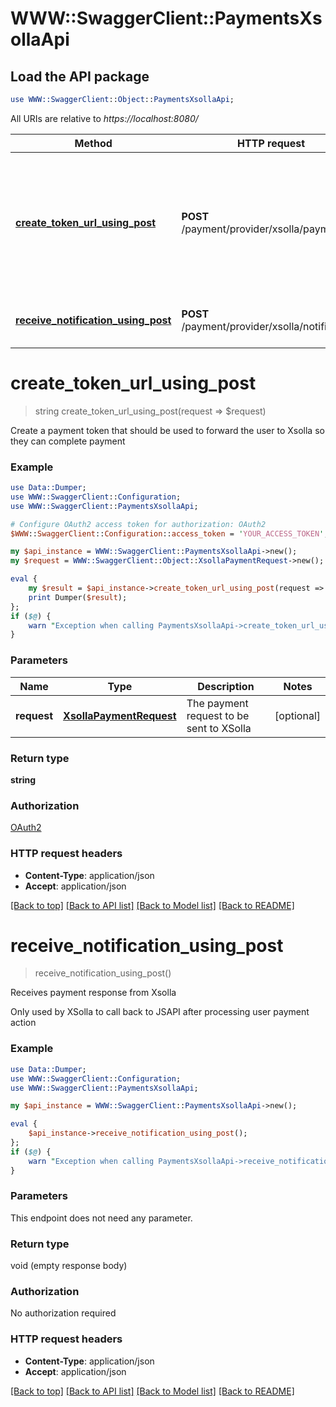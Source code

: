 # WWW::SwaggerClient::PaymentsXsollaApi

## Load the API package
```perl
use WWW::SwaggerClient::Object::PaymentsXsollaApi;
```

All URIs are relative to *https://localhost:8080/*

Method | HTTP request | Description
------------- | ------------- | -------------
[**create_token_url_using_post**](PaymentsXsollaApi.md#create_token_url_using_post) | **POST** /payment/provider/xsolla/payment | Create a payment token that should be used to forward the user to Xsolla so they can complete payment
[**receive_notification_using_post**](PaymentsXsollaApi.md#receive_notification_using_post) | **POST** /payment/provider/xsolla/notifications | Receives payment response from Xsolla


# **create_token_url_using_post**
> string create_token_url_using_post(request => $request)

Create a payment token that should be used to forward the user to Xsolla so they can complete payment

### Example 
```perl
use Data::Dumper;
use WWW::SwaggerClient::Configuration;
use WWW::SwaggerClient::PaymentsXsollaApi;

# Configure OAuth2 access token for authorization: OAuth2
$WWW::SwaggerClient::Configuration::access_token = 'YOUR_ACCESS_TOKEN';

my $api_instance = WWW::SwaggerClient::PaymentsXsollaApi->new();
my $request = WWW::SwaggerClient::Object::XsollaPaymentRequest->new(); # XsollaPaymentRequest | The payment request to be sent to XSolla

eval { 
    my $result = $api_instance->create_token_url_using_post(request => $request);
    print Dumper($result);
};
if ($@) {
    warn "Exception when calling PaymentsXsollaApi->create_token_url_using_post: $@\n";
}
```

### Parameters

Name | Type | Description  | Notes
------------- | ------------- | ------------- | -------------
 **request** | [**XsollaPaymentRequest**](XsollaPaymentRequest.md)| The payment request to be sent to XSolla | [optional] 

### Return type

**string**

### Authorization

[OAuth2](../README.md#OAuth2)

### HTTP request headers

 - **Content-Type**: application/json
 - **Accept**: application/json

[[Back to top]](#) [[Back to API list]](../README.md#documentation-for-api-endpoints) [[Back to Model list]](../README.md#documentation-for-models) [[Back to README]](../README.md)

# **receive_notification_using_post**
> receive_notification_using_post()

Receives payment response from Xsolla

Only used by XSolla to call back to JSAPI after processing user payment action

### Example 
```perl
use Data::Dumper;
use WWW::SwaggerClient::Configuration;
use WWW::SwaggerClient::PaymentsXsollaApi;

my $api_instance = WWW::SwaggerClient::PaymentsXsollaApi->new();

eval { 
    $api_instance->receive_notification_using_post();
};
if ($@) {
    warn "Exception when calling PaymentsXsollaApi->receive_notification_using_post: $@\n";
}
```

### Parameters
This endpoint does not need any parameter.

### Return type

void (empty response body)

### Authorization

No authorization required

### HTTP request headers

 - **Content-Type**: application/json
 - **Accept**: application/json

[[Back to top]](#) [[Back to API list]](../README.md#documentation-for-api-endpoints) [[Back to Model list]](../README.md#documentation-for-models) [[Back to README]](../README.md)

